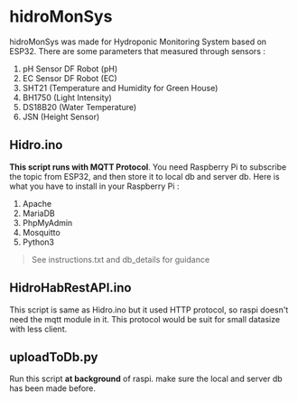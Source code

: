 # hidroMonSys

hidroMonSys was made for Hydroponic Monitoring System based on ESP32. There are some parameters that measured through sensors :

1. pH Sensor DF Robot (pH)
2. EC Sensor DF Robot (EC)
3. SHT21 (Temperature and Humidity for Green House)
4. BH1750 (Light Intensity)
5. DS18B20 (Water Temperature)
6. JSN (Height Sensor)

## Hidro.ino

__This script runs with MQTT Protocol__. You need Raspberry Pi to subscribe the topic from ESP32, and then store it to local db and server db.
Here is what you have to install in your Raspberry Pi :

1. Apache
2. MariaDB
3. PhpMyAdmin
4. Mosquitto
5. Python3

> See instructions.txt and db_details for guidance

## HidroHabRestAPI.ino

This script is same as Hidro.ino but it used HTTP protocol, so raspi doesn't need the mqtt module in it. This protocol would be suit for small datasize with less client.

## uploadToDb.py

Run this script __at background__ of raspi. make sure the local and server db has been made before.